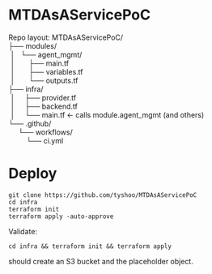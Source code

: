 # MTDAsAServicePoC

Repo layout:
MTDAsAServicePoC/  
├── modules/  
&nbsp;│&nbsp;&nbsp;&nbsp;└── agent_mgmt/  
&nbsp;│&nbsp;&nbsp;&nbsp;&nbsp;&nbsp;&nbsp;&nbsp;├── main.tf  
&nbsp;│&nbsp;&nbsp;&nbsp;&nbsp;&nbsp;&nbsp;&nbsp;├── variables.tf  
&nbsp;│&nbsp;&nbsp;&nbsp;&nbsp;&nbsp;&nbsp;&nbsp;└── outputs.tf  
├── infra/  
&nbsp;│&nbsp;&nbsp;&nbsp;&nbsp;&nbsp;├── provider.tf  
&nbsp;│&nbsp;&nbsp;&nbsp;&nbsp;&nbsp;├── backend.tf  
&nbsp;│&nbsp;&nbsp;&nbsp;&nbsp;&nbsp;└── main.tf          ← calls module.agent_mgmt (and others)  
└── .github/  
 &nbsp;&nbsp;&nbsp;&nbsp;&nbsp;└── workflows/  
 &nbsp;&nbsp;&nbsp;&nbsp;&nbsp;&nbsp;&nbsp;&nbsp;&nbsp;└── ci.yml  
# Deploy
```
git clone https://github.com/tyshoo/MTDAsAServicePoC
cd infra
terraform init
terraform apply -auto-approve
```
Validate: 
```
cd infra && terraform init && terraform apply
```
should create an S3 bucket and the placeholder object.
